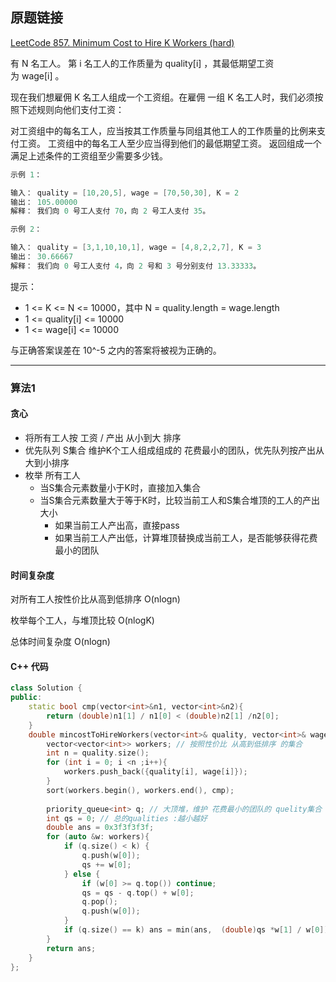 ## 原题链接

[LeetCode 857. Minimum Cost to Hire K Workers (hard)](https://leetcode-cn.com/problems/minimum-cost-to-hire-k-workers/)

有 N 名工人。 第 i 名工人的工作质量为 quality[i] ，其最低期望工资为 wage[i] 。

现在我们想雇佣 K 名工人组成一个工资组。在雇佣 一组 K 名工人时，我们必须按照下述规则向他们支付工资：

对工资组中的每名工人，应当按其工作质量与同组其他工人的工作质量的比例来支付工资。
工资组中的每名工人至少应当得到他们的最低期望工资。
返回组成一个满足上述条件的工资组至少需要多少钱。

```cpp
示例 1：

输入： quality = [10,20,5], wage = [70,50,30], K = 2
输出： 105.00000
解释： 我们向 0 号工人支付 70，向 2 号工人支付 35。

示例 2：

输入： quality = [3,1,10,10,1], wage = [4,8,2,2,7], K = 3
输出： 30.66667
解释： 我们向 0 号工人支付 4，向 2 号和 3 号分别支付 13.33333。
```

提示：

- 1 <= K <= N <= 10000，其中 N = quality.length = wage.length
- 1 <= quality[i] <= 10000
- 1 <= wage[i] <= 10000

与正确答案误差在 10^-5 之内的答案将被视为正确的。

---



### 算法1

#### 贪心

- 将所有工人按 工资 / 产出 从小到大 排序
- 优先队列 S集合 维护K个工人组成组成的 花费最小的团队，优先队列按产出从大到小排序
- 枚举 所有工人
  - 当S集合元素数量小于K时，直接加入集合
  - 当S集合元素数量大于等于K时，比较当前工人和S集合堆顶的工人的产出大小
    - 如果当前工人产出高，直接pass
    - 如果当前工人产出低，计算堆顶替换成当前工人，是否能够获得花费最小的团队

#### 时间复杂度

对所有工人按性价比从高到低排序 O(nlogn)

枚举每个工人，与堆顶比较 O(nlogK)

总体时间复杂度 O(nlogn)

#### C++ 代码

```cpp
class Solution {
public:
    static bool cmp(vector<int>&n1, vector<int>&n2){
        return (double)n1[1] / n1[0] < (double)n2[1] /n2[0];
    }
    double mincostToHireWorkers(vector<int>& quality, vector<int>& wage, int k) {
        vector<vector<int>> workers; // 按照性价比 从高到低排序 的集合
        int n = quality.size();
        for (int i = 0; i <n ;i++){
            workers.push_back({quality[i], wage[i]});
        }
        sort(workers.begin(), workers.end(), cmp);
        
        priority_queue<int> q; // 大顶堆，维护 花费最小的团队的 quelity集合
        int qs = 0; // 总的qualities :越小越好
        double ans = 0x3f3f3f3f;
        for (auto &w: workers){
            if (q.size() < k) {
                q.push(w[0]);
                qs += w[0];
            } else {
                if (w[0] >= q.top()) continue;
                qs = qs - q.top() + w[0];
                q.pop();
                q.push(w[0]);
            }
            if (q.size() == k) ans = min(ans,  (double)qs *w[1] / w[0]);
        }
        return ans;
    }
};
```
